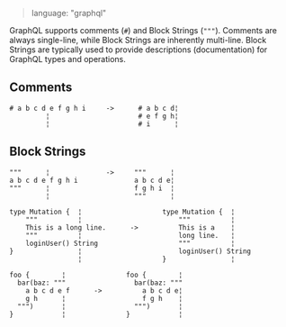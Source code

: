 > language: "graphql"

GraphQL supports comments (`#`) and Block Strings (`"""`). Comments are always
single-line, while Block Strings are inherently multi-line. Block Strings are
typically used to provide descriptions (documentation) for GraphQL types and
operations.

## Comments

    # a b c d e f g h i     ->      # a b c d¦
             ¦                      # e f g h¦
             ¦                      # i      ¦

## Block Strings

    """      ¦              ->     """      ¦
    a b c d e f g h i              a b c d e¦
    """      ¦                     f g h i  ¦
             ¦                     """      ¦

    type Mutation {  ¦                    type Mutation {  ¦
        """          ¦                        """          ¦
        This is a long line.      ->          This is a    ¦
        """          ¦                        long line.   ¦
        loginUser() String                    """          ¦
    }                ¦                        loginUser() String
                     ¦                    }                ¦

    foo {        ¦               foo {        ¦
      bar(baz: """                 bar(baz: """
        a b c d e f      ->          a b c d e¦
        g h      ¦                   f g h    ¦
      """)       ¦                 """)       ¦
    }            ¦               }            ¦
